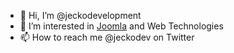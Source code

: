 - 👋 Hi, I’m @jeckodevelopment
- 👀 I’m interested in [Joomla](https://github.com/joomla/joomla-cms) and Web Technologies
- 📫 How to reach me @jeckodev on Twitter

<!---
jeckodevelopment/jeckodevelopment is a ✨ special ✨ repository because its `README.md` (this file) appears on your GitHub profile.
You can click the Preview link to take a look at your changes.
--->
